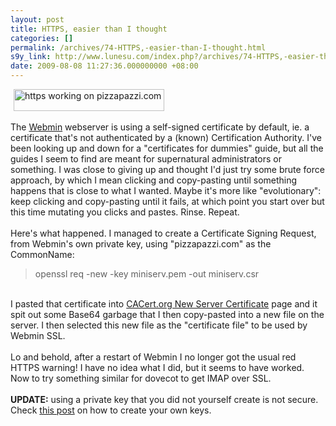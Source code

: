 ```yaml
---
layout: post
title: HTTPS, easier than I thought
categories: []
permalink: /archives/74-HTTPS,-easier-than-I-thought.html
s9y_link: http://www.lunesu.com/index.php?/archives/74-HTTPS,-easier-than-I-thought.html
date: 2009-08-08 11:27:36.000000000 +08:00
---
```

<!-- s9ymdb:61 --><img class="serendipity_image_center" width="241" height="35" style="border: 0px; padding-left: 5px; padding-right: 5px;" src="http://www.lunesu.com/uploads/httpspizzapazzi.PNG" alt="https working on pizzapazzi.com" /><br />
<br />
The <a href="http://www.wemin.com/" title="Webmin">Webmin</a> webserver is using a self-signed certificate by default, ie. a certificate that's not authenticated by a (known) Certification Authority. I've been looking up and down for a "certificates for dummies" guide, but all the guides I seem to find are meant for supernatural administrators or something. I was close to giving up and thought I'd just try some brute force approach, by which I mean clicking and copy-pasting until something happens that is close to what I wanted. Maybe it's more like "evolutionary": keep clicking and copy-pasting until it fails, at which point you start over but this time mutating you clicks and pastes. Rinse. Repeat.<br />
<br />
Here's what happened. I managed to create a Certificate Signing Request, from Webmin's own private key, using "pizzapazzi.com" as the CommonName:<br />
<blockquote>openssl req -new -key miniserv.pem -out miniserv.csr</blockquote><br />
I pasted that certificate into <a href="https://www.cacert.org/account.php?id=10" title="CACert Request New Server Certificate">CACert.org New Server Certificate</a> page and it spit out some Base64 garbage that I then copy-pasted into a new file on the server. I then selected this new file as the "certificate file" to be used by Webmin SSL.<br />
<br />
Lo and behold, after a restart of Webmin I no longer got the usual red HTTPS warning! I have no idea what I did, but it seems to have worked. Now to try something similar for dovecot to get IMAP over SSL.<br />
<br />
<strong>UPDATE:</strong> using a private key that you did not yourself create is not secure. Check <a href="http://lunesu.com/index.php?/archives/80-Creating-my-own-certificates.html" title="Creating server keys">this post</a> on how to create your own keys.
